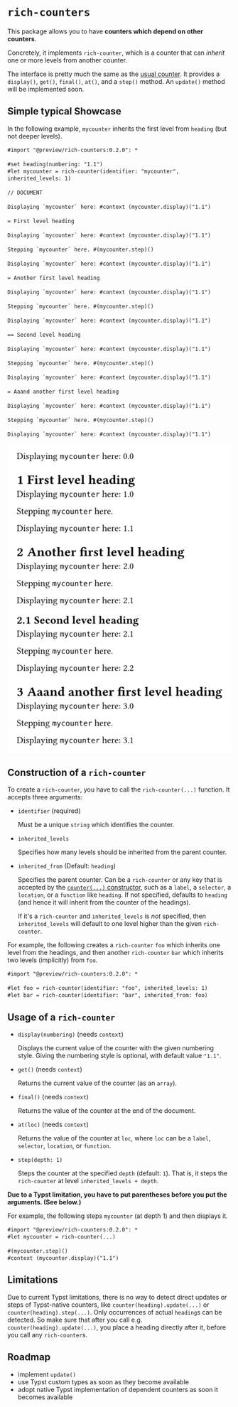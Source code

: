 # `rich-counters`

This package allows you to have **counters which depend on other counters**.

Concretely, it implements `rich-counter`, which is a counter that can _inherit_ one or more levels from another counter.

The interface is pretty much the same as the [usual counter](https://typst.app/docs/reference/introspection/counter/).
It provides a `display()`, `get()`, `final()`, `at()`, and a `step()` method.
An `update()` method will be implemented soon.

## Simple typical Showcase

In the following example, `mycounter` inherits the first level from `heading` (but not deeper levels).
```typ
#import "@preview/rich-counters:0.2.0": *

#set heading(numbering: "1.1")
#let mycounter = rich-counter(identifier: "mycounter", inherited_levels: 1)

// DOCUMENT

Displaying `mycounter` here: #context (mycounter.display)("1.1")

= First level heading

Displaying `mycounter` here: #context (mycounter.display)("1.1")

Stepping `mycounter` here. #(mycounter.step)()

Displaying `mycounter` here: #context (mycounter.display)("1.1")

= Another first level heading

Displaying `mycounter` here: #context (mycounter.display)("1.1")

Stepping `mycounter` here. #(mycounter.step)()

Displaying `mycounter` here: #context (mycounter.display)("1.1")

== Second level heading

Displaying `mycounter` here: #context (mycounter.display)("1.1")

Stepping `mycounter` here. #(mycounter.step)()

Displaying `mycounter` here: #context (mycounter.display)("1.1")

= Aaand another first level heading

Displaying `mycounter` here: #context (mycounter.display)("1.1")

Stepping `mycounter` here. #(mycounter.step)()

Displaying `mycounter` here: #context (mycounter.display)("1.1")
```
![](example.png)

## Construction of a `rich-counter`

To create a `rich-counter`, you have to call the `rich-counter(...)` function.
It accepts three arguments:

- `identifier` (required)

  Must be a unique `string` which identifies the counter.

- `inherited_levels`

  Specifies how many levels should be inherited from the parent counter.

- `inherited_from` (Default: `heading`)

  Specifies the parent counter. Can be a `rich-counter` or any key that is accepted by the [`counter(...)` constructor](https://typst.app/docs/reference/introspection/counter#constructor), such as a `label`, a `selector`, a `location`, or a `function` like `heading`.
  If not specified, defaults to `heading` (and hence it will inherit from the counter of the headings).

  If it's a `rich-counter` and `inherited_levels` is _not_ specified, then `inherited_levels` will default to one level higher than the given `rich-counter`.

For example, the following creates a `rich-counter` `foo` which inherits one level from the headings, and then another `rich-counter` `bar` which inherits two levels (implicitly) from `foo`.

```typ
#import "@preview/rich-counters:0.2.0": *

#let foo = rich-counter(identifier: "foo", inherited_levels: 1)
#let bar = rich-counter(identifier: "bar", inherited_from: foo)
```

## Usage of a `rich-counter`

- `display(numbering)` (needs `context`)

  Displays the current value of the counter with the given numbering style. Giving the numbering style is optional, with default value `"1.1"`.

- `get()` (needs `context`)

  Returns the current value of the counter (as an `array`).

- `final()` (needs `context`)

  Returns the value of the counter at the end of the document.

- `at(loc)` (needs `context`)

  Returns the value of the counter at `loc`, where `loc` can be a `label`, `selector`, `location`, or `function`.

- `step(depth: 1)`

  Steps the counter at the specified `depth` (default: `1`).
  That is, it steps the `rich-counter` at level `inherited_levels + depth`.

**Due to a Typst limitation, you have to put parentheses before you put the arguments. (See below.)**

For example, the following steps `mycounter` (at depth 1) and then displays it.
```typ
#import "@preview/rich-counters:0.2.0": *
#let mycounter = rich-counter(...)

#(mycounter.step)()
#context (mycounter.display)("1.1")
```

## Limitations

Due to current Typst limitations, there is no way to detect direct updates or steps of Typst-native counters, like `counter(heading).update(...)` or `counter(heading).step(...)`.
Only occurrences of actual `heading`s can be detected.
So make sure that after you call e.g. `counter(heading).update(...)`, you place a heading directly after it, before you call any `rich-counter`s.

## Roadmap

- implement `update()`
- use Typst custom types as soon as they become available
- adopt native Typst implementation of dependent counters as soon it becomes available
